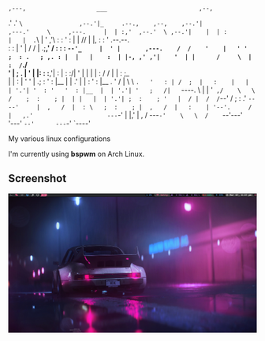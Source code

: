     ,---,                    ___                          ,--,                            
  .'  .' `\                ,--.'|_     .--.,    ,--,    ,--.'|                            
,---.'     \     ,---.     |  | :,'  ,--.'  \ ,--.'|    |  | :                            
|   |  .`\  |   '   ,'\    :  : ' :  |  | /\/ |  |,     :  : '                 .--.--.    
:   : |  '  |  /   /   | .;__,'  /   :  : :   `--'_     |  ' |       ,---.    /  /    '   
|   ' '  ;  : .   ; ,. : |  |   |    :  | |-, ,' ,'|    '  | |      /     \  |  :  /`./   
'   | ;  .  | '   | |: : :__,'| :    |  : :/| '  | |    |  | :     /    /  | |  :  ;_     
|   | :  |  ' '   | .; :   '  : |__  |  |  .' |  | :    '  : |__  .    ' / |  \  \    `.  
'   : | /  ;  |   :    |   |  | '.'| '  : '   '  : |__  |  | '.'| '   ;   /|   `----.   \ 
|   | '` ,/    \   \  /    ;  :    ; |  | |   |  | '.'| ;  :    ; '   |  / |  /  /`--'  / 
;   :  .'       `----'     |  ,   /  |  : \   ;  :    ; |  ,   /  |   :    | '--'.     /  
|   ,.'                     ---`-'   |  |,'   |  ,   /   ---`-'    \   \  /    `--'---'   
'---'                                `--'      ---`-'               `----'                

My various linux configurations

I'm currently using <b>bspwm</b> on Arch Linux.

<h2>Screenshot</h2>
<img src="screenshot.png">
